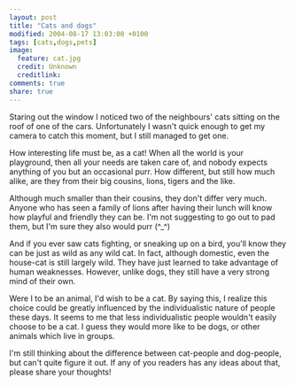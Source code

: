 ```yaml
---
layout: post
title: "Cats and dogs"
modified: 2004-08-17 13:03:00 +0100
tags: [cats,dogs,pets]
image:
  feature: cat.jpg 
  credit: Unknown
  creditlink:
comments: true
share: true
---
```

Staring out the window I noticed two of the neighbours' cats sitting on the roof of one of the cars. Unfortunately I wasn't quick enough to get my camera to catch this moment, but I still managed to get one. 

How interesting life must be, as a cat! When all the world is your playground, then all your needs are taken care of, and nobody expects anything of you but an occasional purr. How different, but still how much alike, are they from their big cousins, lions, tigers and the like. 

Although much smaller than their cousins, they don't differ very much. Anyone who has seen a family of lions after having their lunch will know how playful and friendly they can be. I'm not suggesting to go out to pad them, but I'm sure they also would purr (^_^) 

And if you ever saw cats fighting, or sneaking up on a bird, you'll know they can be just as wild as any wild cat. In fact, although domestic, even the house-cat is still largely wild. They have just learned to take advantage of human weaknesses. However, unlike dogs, they still have a very strong mind of their own. 

Were I to be an animal, I'd wish to be a cat. By saying this, I realize this choice could be greatly influenced by the individualistic nature of people these days. It seems to me that less individualistic people wouldn't easily choose to be a cat. I guess they would more like to be dogs, or other animals which live in groups. 

I'm still thinking about the difference between cat-people and dog-people, but can't quite figure it out. If any of you readers has any ideas about that, please share your thoughts!
